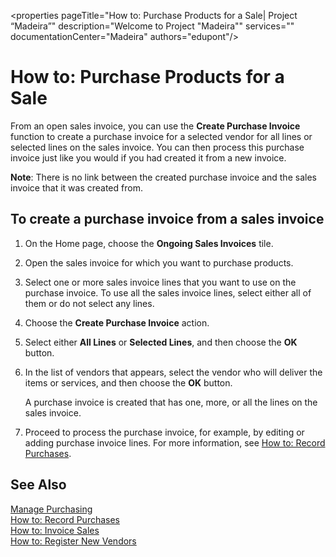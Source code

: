 <properties
                pageTitle="How to: Purchase Products for a Sale| Project “Madeira”"
                description="Welcome to Project "Madeira""
                services=""
                documentationCenter="Madeira"
                authors="edupont"/>

# How to: Purchase Products for a Sale
From an open sales invoice, you can use the **Create Purchase Invoice** function to create a purchase invoice for a selected vendor for all lines or selected lines on the sales invoice. You can then process this purchase invoice just like you would if you had created it from a new invoice.

**Note**: There is no link between the created purchase invoice and the sales invoice that it was created from.

## To create a purchase invoice from a sales invoice
1. On the Home page, choose the **Ongoing Sales Invoices** tile.
2. Open the sales invoice for which you want to purchase products.
3. Select one or more sales invoice lines that you want to use on the purchase invoice. To use all the sales invoice lines, select either all of them or do not select any lines.
4. Choose the **Create Purchase Invoice** action.
5. Select either **All Lines** or **Selected Lines**, and then choose the **OK** button.  
6. In the list of vendors that appears, select the vendor who will deliver the items or services, and then choose the **OK** button.

    A purchase invoice is created that has one, more, or all the lines on the sales invoice.
7. Proceed to process the purchase invoice, for example, by editing or adding purchase invoice lines. For more information, see [How to: Record Purchases](purchasing-how-record-purchases.md).

## See Also
[Manage Purchasing](purchasing-manage-purchasing.md)  
[How to: Record Purchases](purchasing-how-record-purchases.md)  
[How to: Invoice Sales](sales-how-invoice-sales.md)  
[How to: Register New Vendors](purchasing-how-register-new-vendors.md)
